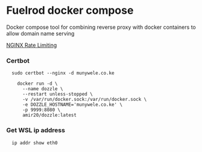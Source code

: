 
# Fuelrod docker compose

Docker compose tool for combining reverse proxy with docker containers to allow domain name serving

[NGINX Rate Limiting](https://www.nginx.com/blog/rate-limiting-nginx/#:~:text=Rate%20%E2%80%93%20Sets%20the%20maximum%20request,1%20request%20every%20100%20milliseconds)

### Certbot 

```shell
  sudo certbot --nginx -d munywele.co.ke
```


```shell
    docker run -d \
      --name dozzle \
      --restart unless-stopped \
      -v /var/run/docker.sock:/var/run/docker.sock \
      -e DOZZLE_HOSTNAME='munywele.co.ke' \
      -p 9999:8080 \
      amir20/dozzle:latest
```

### Get WSL ip address

```shell
  ip addr show eth0
```